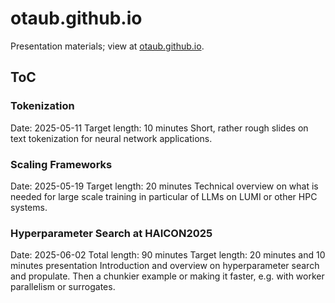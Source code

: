 # otaub.github.io
Presentation materials; view at [otaub.github.io](otaub.github.io).

## ToC
### Tokenization
Date: 2025-05-11
Target length: 10 minutes
Short, rather rough slides on text tokenization for neural network applications.

### Scaling Frameworks
Date: 2025-05-19
Target length: 20 minutes
Technical overview on what is needed for large scale training in particular of LLMs on LUMI or other HPC systems.

### Hyperparameter Search at HAICON2025
Date: 2025-06-02
Total length: 90 minutes
Target length: 20 minutes and 10 minutes presentation
Introduction and overview on hyperparameter search and propulate.
Then a chunkier example or making it faster, e.g. with worker parallelism or surrogates.
